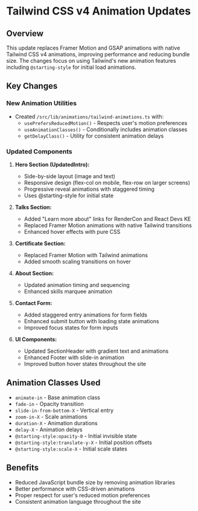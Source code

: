 # Tailwind CSS v4 Animation Updates

## Overview
This update replaces Framer Motion and GSAP animations with native Tailwind CSS v4 animations, improving performance and reducing bundle size. The changes focus on using Tailwind's new animation features including `@starting-style` for initial load animations.

## Key Changes

### New Animation Utilities
- Created `/src/lib/animations/tailwind-animations.ts` with:
  - `usePrefersReducedMotion()` - Respects user's motion preferences
  - `useAnimationClasses()` - Conditionally includes animation classes
  - `getDelayClass()` - Utility for consistent animation delays

### Updated Components
1. **Hero Section (UpdatedIntro):**
   - Side-by-side layout (image and text)
   - Responsive design (flex-col on mobile, flex-row on larger screens)
   - Progressive reveal animations with staggered timing
   - Uses @starting-style for initial state

2. **Talks Section:**
   - Added "Learn more about" links for RenderCon and React Devs KE
   - Replaced Framer Motion animations with native Tailwind transitions
   - Enhanced hover effects with pure CSS

3. **Certificate Section:**
   - Replaced Framer Motion with Tailwind animations
   - Added smooth scaling transitions on hover

4. **About Section:**
   - Updated animation timing and sequencing
   - Enhanced skills marquee animation

5. **Contact Form:**
   - Added staggered entry animations for form fields
   - Enhanced submit button with loading state animations
   - Improved focus states for form inputs

6. **UI Components:**
   - Updated SectionHeader with gradient text and animations
   - Enhanced Footer with slide-in animation
   - Improved button hover states throughout the site

## Animation Classes Used
- `animate-in` - Base animation class
- `fade-in` - Opacity transition
- `slide-in-from-bottom-X` - Vertical entry
- `zoom-in-X` - Scale animations
- `duration-X` - Animation durations
- `delay-X` - Animation delays
- `@starting-style:opacity-0` - Initial invisible state
- `@starting-style:translate-y-X` - Initial position offsets
- `@starting-style:scale-X` - Initial scale states

## Benefits
- Reduced JavaScript bundle size by removing animation libraries
- Better performance with CSS-driven animations
- Proper respect for user's reduced motion preferences
- Consistent animation language throughout the site
